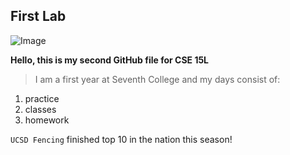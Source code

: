 ## First Lab

![Image](https://i.pinimg.com/originals/89/0f/92/890f92f1dba99065531aa2bc1b6b9c45.jpg)

**Hello, this is my second GitHub file for CSE 15L**

> I am a first year at Seventh College and my days consist of:
1. practice
2. classes
3. homework

`UCSD Fencing` finished top 10 in the nation this season!

